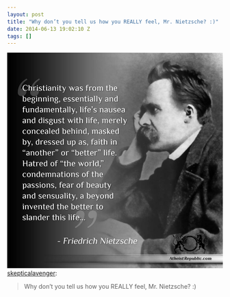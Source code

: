 ```yaml
---
layout: post
title: "Why don’t you tell us how you REALLY feel, Mr. Nietzsche? :)"
date: 2014-06-13 19:02:10 Z
tags: []
---
```

![](/media/2014/06/88687963220.jpg)
[skepticalavenger](http://skepticalavenger.tumblr.com/post/87993443433/why-dont-you-tell-us-how-you-really-feel-mr):

> Why don’t you tell us how you REALLY feel, Mr. Nietzsche? :)
